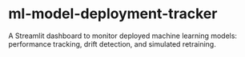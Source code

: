 # ml-model-deployment-tracker
A Streamlit dashboard to monitor deployed machine learning models: performance tracking, drift detection, and simulated retraining.
